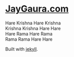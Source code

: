 # [JayGaura.com](https://jaygaura.com)

Hare Krishna Hare Krishna  
Krishna Krishna Hare Hare  
Hare Rama Hare Rama  
Rama Rama Hare Hare

Built with [jekyll](https://jekyllrb.com/).